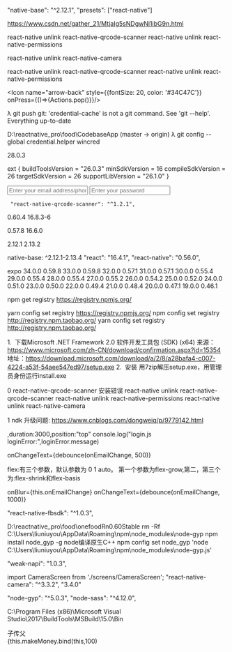 "native-base": "^2.12.1",
 "presets": ["react-native"]
 
 https://www.csdn.net/gather_21/MtjaIg5sNDgwNi1ibG9n.html
 
 react-native unlink react-native-qrcode-scanner
 react-native unlink react-native-permissions
 
 react-native unlink react-native-camera
 
 react-native unlink react-native-qrcode-scanner
 react-native unlink react-native-permissions
 
<Icon name="arrow-back" style={{fontSize: 20, color: '#34C47C'}} onPress={()=>{Actions.pop()}}/>
 
 
λ git push
git: 'credential-cache' is not a git command. See 'git --help'.
Everything up-to-date

D:\reactnative_pro\food\CodebaseApp (master -> origin)
λ git config --global credential.helper wincred 
 
 28.0.3
 
 ext {
     buildToolsVersion = "26.0.3"
     minSdkVersion = 16
     compileSdkVersion = 26
     targetSdkVersion = 26
     supportLibVersion = "26.1.0"
 }
 
<Item >
   <Input placeholder="Enter your email address/phone number"  onChangeText={debounce(onEmailChange, 500)}/>
</Item>
<Item >
 <Input placeholder="Enter your password" secureTextEntry onChangeText={debounce(onPasswordChange, 500)}/>
</Item>

     "react-native-qrcode-scanner": "^1.2.1",

 0.60.4  16.8.3-6
 
 0.57.8  16.6.0

 2.12.1  2.13.2

native-base: ^2.12.1-2.13.4
"react": "16.4.1",
"react-native": "0.56.0",

expo
34.0.0	0.59.8
33.0.0	0.59.8
32.0.0	0.57.1
31.0.0	0.57.1
30.0.0	0.55.4
29.0.0	0.55.4
28.0.0	0.55.4
27.0.0	0.55.2
26.0.0	0.54.2
25.0.0	0.52.0
24.0.0	0.51.0
23.0.0	0.50.0
22.0.0	0.49.4
21.0.0	0.48.4
20.0.0	0.47.1
19.0.0	0.46.1


 npm get registry
 https://registry.npmjs.org/
  
 yarn config set registry  https://registry.npmjs.org/
 npm config set registry http://registry.npm.taobao.org/
 yarn config set registry http://registry.npm.taobao.org/
    
  1.  下载Microsoft .NET Framework 2.0 软件开发工具包 (SDK) (x64) 
  来源：https://www.microsoft.com/zh-CN/download/confirmation.aspx?id=15354
  地址：https://download.microsoft.com/download/a/2/8/a28bafa4-c007-4224-a53f-54aee547ed97/setup.exe
  2.  安装
  用7zip解压setup.exe，用管理员身份运行install.exe
    
 0 react-native-qrcode-scanner 安装错误
   react-native unlink react-native-qrcode-scanner
   react-native unlink react-native-permissions
   react-native unlink react-native-camera
  
 1  ndk 升级问题:  https://www.cnblogs.com/dongweiq/p/9779142.html
 
 ,duration:3000,position:"top"
console.log("login.js loginError:",loginError.message)

onChangeText={debounce(onEmailChange, 500)}

flex:有三个参数，默认参数为 0 1 auto。  第一个参数为flex-grow,第二，第三个为:flex-shrink和flex-basis

onBlur={this.onEmailChange}
onChangeText={debounce(onEmailChange, 1000)}

"react-native-fbsdk": "^1.0.3",

D:\reactnative_pro\food\onefoodRn0.60Stable
rm -Rf  C:\Users\liuniuyou\AppData\Roaming\npm\node_modules\node-gyp
npm install node_gyp -g  node编译原生C++ 
npm config set node_gyp  'node C:\Users\liuniuyou\AppData\Roaming\npm\node_modules\node-gyp.js'

"weak-napi": "1.0.3",

import CameraScreen from './screens/CameraScreen';
"react-native-camera": "^3.3.2", "3.4.0"

<Scene
    key="cameraScreen"
    component={CameraScreen}
    hideNavBar
/>

"node-gyp": "^5.0.3",
"node-sass": "^4.12.0",

C:\Program Files (x86)\Microsoft Visual Studio\2017\BuildTools\MSBuild\15.0\Bin
    
子传父    
{this.makeMoney.bind(this,100)


